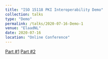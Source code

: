 ```yaml
---
title: "ISO 15118 PKI Interoperability Demo"
collection: talks
type: "Demo"
permalink: /talks/2020-07-16-Demo-1
venue: "ElaadNL"
date: 2020-07-16
location: "Online Conference"
---
```


[Part #1](https://www.youtube.com/watch?v=X3mSXEgkPjg)
[Part #2](https://www.youtube.com/watch?v=62kWvj4orAo)
